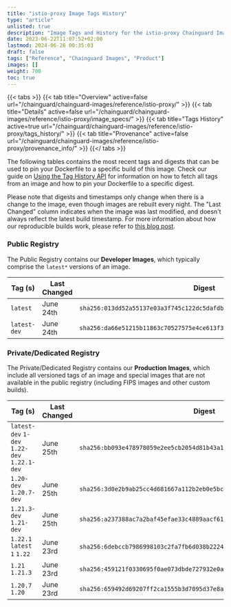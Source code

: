 ```yaml
---
title: "istio-proxy Image Tags History"
type: "article"
unlisted: true
description: "Image Tags and History for the istio-proxy Chainguard Image"
date: 2023-06-22T11:07:52+02:00
lastmod: 2024-06-26 00:35:03
draft: false
tags: ["Reference", "Chainguard Images", "Product"]
images: []
weight: 700
toc: true
---
```


{{< tabs >}}
{{< tab title="Overview" active=false url="/chainguard/chainguard-images/reference/istio-proxy/" >}}
{{< tab title="Details" active=false url="/chainguard/chainguard-images/reference/istio-proxy/image_specs/" >}}
{{< tab title="Tags History" active=true url="/chainguard/chainguard-images/reference/istio-proxy/tags_history/" >}}
{{< tab title="Provenance" active=false url="/chainguard/chainguard-images/reference/istio-proxy/provenance_info/" >}}
{{</ tabs >}}

The following tables contains the most recent tags and digests that can be used to pin your Dockerfile to a specific build of this image. Check our guide on [Using the Tag History API](/chainguard/chainguard-images/using-the-tag-history-api/) for information on how to fetch all tags from an image and how to pin your Dockerfile to a specific digest.

Please note that digests and timestamps only change when there is a change to the image, even though images are rebuilt every night. The "Last Changed" column indicates when the image was last modified, and doesn't always reflect the latest build timestamp. For more information about how our reproducible builds work, please refer to [this blog post](https://www.chainguard.dev/unchained/reproducing-chainguards-reproducible-image-builds).

### Public Registry
The Public Registry contains our **Developer Images**, which typically comprise the `latest*` versions of an image.

| Tag (s)       | Last Changed | Digest                                                                    |
|---------------|--------------|---------------------------------------------------------------------------|
|  `latest`     | June 24th    | `sha256:013dd52a55137e03a3f745c122dc5dafdbdcbbb7857f50302ff145b6076861f4` |
|  `latest-dev` | June 24th    | `sha256:da66e51215b11863c70527575e4ce613f39101f2e14379cfd62d1976329a61e0` |


### Private/Dedicated Registry
The Private/Dedicated Registry contains our **Production Images**, which include all versioned tags of an image and special images that are not available in the public registry (including FIPS images and other custom builds).

| Tag (s)                                       | Last Changed | Digest                                                                    |
|-----------------------------------------------|--------------|---------------------------------------------------------------------------|
|  `latest-dev` `1-dev` `1.22-dev` `1.22.1-dev` | June 25th    | `sha256:bb093e478978059e2ee5cb2054d81b43a11b37a9be6d795479f682f8353f3533` |
|  `1.20-dev` `1.20.7-dev`                      | June 25th    | `sha256:3d0e2b9ab25cc4d681667a112b2eb0e5bccdd17819f99862478a8fa6e62d6a5d` |
|  `1.21.3-dev` `1.21-dev`                      | June 25th    | `sha256:a237388ac7a2baf45efae33c4889aacf6176ba5ceb9253dfb3f790769b76601d` |
|  `1.22.1` `latest` `1` `1.22`                 | June 23rd    | `sha256:6debccb7986998103c2fa7fb6d038b2224539dc9905f61409826fe4fc8a83939` |
|  `1.21` `1.21.3`                              | June 23rd    | `sha256:459121f0330695f0ae073dbde727932e0a49a7a295b439cd1b9e8f8580017740` |
|  `1.20.7` `1.20`                              | June 23rd    | `sha256:659492d69207ff2ca1555b3d7095d37e8ab2574fd9d10ab10eef00182b464b90` |

